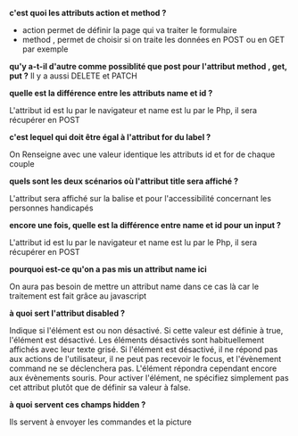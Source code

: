 **c'est quoi les attributs action et method ?**
-  action permet de définir la page qui va traiter le formulaire
-  method , permet de choisir si on traite les données en POST ou en GET par exemple
 
**qu'y a-t-il d'autre comme possiblité que post pour l'attribut method , get, put  ?**
Il y a aussi  DELETE et PATCH

**quelle est la différence entre les attributs name et id ?**

L'attribut id est lu par le navigateur et name est lu par le Php,
il sera récupérer en POST

**c'est lequel qui doit être égal à l'attribut for du label ?**

On Renseigne avec une valeur identique les attributs id et for de chaque couple
               
**quels sont les deux scénarios où l'attribut title sera affiché ?**

L'attribut sera affiché sur la balise et pour l'accessibilité concernant les personnes handicapés

**encore une fois, quelle est la différence entre name et id pour un input ?**
     
L'attribut id est lu par le navigateur et name est lu par le Php,
      il sera récupérer en POST    
      
**pourquoi est-ce qu'on a pas mis un attribut name ici**

On aura pas besoin de mettre un attribut name dans ce cas là car
le traitement est fait grâce au javascript

**à quoi sert l'attribut disabled ?**

Indique si l'élément est ou non désactivé. Si cette valeur est définie à true, l'élément est désactivé. Les éléments désactivés sont habituellement affichés avec leur texte grisé. Si l'élément est désactivé, il ne répond pas aux actions de l'utilisateur, il ne peut pas recevoir le focus, et l'évènement command ne se déclenchera pas.
L'élément répondra cependant encore aux évènements souris. Pour activer l'élément, ne spécifiez simplement pas cet attribut plutôt que de définir sa valeur à false. 

**à quoi servent ces champs hidden ?**

Ils servent à envoyer les commandes et la picture 